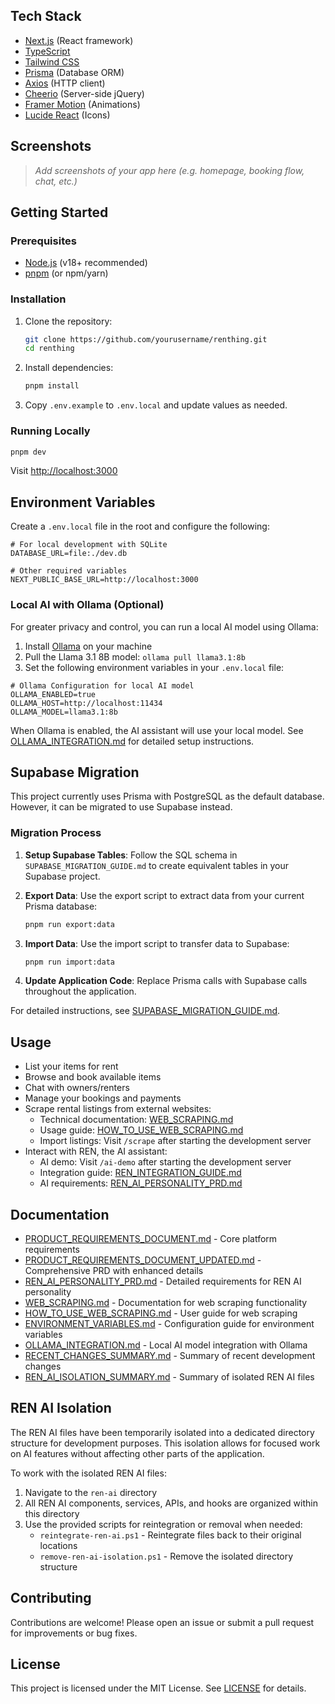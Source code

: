 ## Tech Stack

- [Next.js](https://nextjs.org/) (React framework)
- [TypeScript](https://www.typescriptlang.org/)
- [Tailwind CSS](https://tailwindcss.com/)
- [Prisma](https://www.prisma.io/) (Database ORM)
- [Axios](https://axios-http.com/) (HTTP client)
- [Cheerio](https://cheerio.js.org/) (Server-side jQuery)
- [Framer Motion](https://www.framer.com/motion/) (Animations)
- [Lucide React](https://lucide.dev/) (Icons)

## Screenshots

> _Add screenshots of your app here (e.g. homepage, booking flow, chat, etc.)_

## Getting Started

### Prerequisites

- [Node.js](https://nodejs.org/) (v18+ recommended)
- [pnpm](https://pnpm.io/) (or npm/yarn)

### Installation

1. Clone the repository:
	```sh
	git clone https://github.com/yourusername/renthing.git
	cd renthing
	```
2. Install dependencies:
	```sh
	pnpm install
	```
3. Copy `.env.example` to `.env.local` and update values as needed.

### Running Locally

```sh
pnpm dev
```
Visit [http://localhost:3000](http://localhost:3000)

## Environment Variables

Create a `.env.local` file in the root and configure the following:

```env
# For local development with SQLite
DATABASE_URL=file:./dev.db

# Other required variables
NEXT_PUBLIC_BASE_URL=http://localhost:3000
```

### Local AI with Ollama (Optional)

For greater privacy and control, you can run a local AI model using Ollama:

1. Install [Ollama](https://ollama.com/) on your machine
2. Pull the Llama 3.1 8B model: `ollama pull llama3.1:8b`
3. Set the following environment variables in your `.env.local` file:

```env
# Ollama Configuration for local AI model
OLLAMA_ENABLED=true
OLLAMA_HOST=http://localhost:11434
OLLAMA_MODEL=llama3.1:8b
```

When Ollama is enabled, the AI assistant will use your local model. See [OLLAMA_INTEGRATION.md](OLLAMA_INTEGRATION.md) for detailed setup instructions.

## Supabase Migration

This project currently uses Prisma with PostgreSQL as the default database. However, it can be migrated to use Supabase instead.

### Migration Process

1. **Setup Supabase Tables**: Follow the SQL schema in `SUPABASE_MIGRATION_GUIDE.md` to create equivalent tables in your Supabase project.

2. **Export Data**: Use the export script to extract data from your current Prisma database:
   ```bash
   pnpm run export:data
   ```

3. **Import Data**: Use the import script to transfer data to Supabase:
   ```bash
   pnpm run import:data
   ```

4. **Update Application Code**: Replace Prisma calls with Supabase calls throughout the application.

For detailed instructions, see [SUPABASE_MIGRATION_GUIDE.md](SUPABASE_MIGRATION_GUIDE.md).

## Usage

- List your items for rent
- Browse and book available items
- Chat with owners/renters
- Manage your bookings and payments
- Scrape rental listings from external websites:
  - Technical documentation: [WEB_SCRAPING.md](WEB_SCRAPING.md)
  - Usage guide: [HOW_TO_USE_WEB_SCRAPING.md](HOW_TO_USE_WEB_SCRAPING.md)
  - Import listings: Visit `/scrape` after starting the development server
- Interact with REN, the AI assistant:
  - AI demo: Visit `/ai-demo` after starting the development server
  - Integration guide: [REN_INTEGRATION_GUIDE.md](REN_INTEGRATION_GUIDE.md)
  - AI requirements: [REN_AI_PERSONALITY_PRD.md](REN_AI_PERSONALITY_PRD.md)

## Documentation

- [PRODUCT_REQUIREMENTS_DOCUMENT.md](PRODUCT_REQUIREMENTS_DOCUMENT.md) - Core platform requirements
- [PRODUCT_REQUIREMENTS_DOCUMENT_UPDATED.md](PRODUCT_REQUIREMENTS_DOCUMENT_UPDATED.md) - Comprehensive PRD with enhanced details
- [REN_AI_PERSONALITY_PRD.md](REN_AI_PERSONALITY_PRD.md) - Detailed requirements for REN AI personality
- [WEB_SCRAPING.md](WEB_SCRAPING.md) - Documentation for web scraping functionality
- [HOW_TO_USE_WEB_SCRAPING.md](HOW_TO_USE_WEB_SCRAPING.md) - User guide for web scraping
- [ENVIRONMENT_VARIABLES.md](ENVIRONMENT_VARIABLES.md) - Configuration guide for environment variables
- [OLLAMA_INTEGRATION.md](OLLAMA_INTEGRATION.md) - Local AI model integration with Ollama
- [RECENT_CHANGES_SUMMARY.md](RECENT_CHANGES_SUMMARY.md) - Summary of recent development changes
- [REN_AI_ISOLATION_SUMMARY.md](REN_AI_ISOLATION_SUMMARY.md) - Summary of isolated REN AI files

## REN AI Isolation

The REN AI files have been temporarily isolated into a dedicated directory structure for development purposes. 
This isolation allows for focused work on AI features without affecting other parts of the application.

To work with the isolated REN AI files:
1. Navigate to the `ren-ai` directory
2. All REN AI components, services, APIs, and hooks are organized within this directory
3. Use the provided scripts for reintegration or removal when needed:
   - `reintegrate-ren-ai.ps1` - Reintegrate files back to their original locations
   - `remove-ren-ai-isolation.ps1` - Remove the isolated directory structure

## Contributing

Contributions are welcome! Please open an issue or submit a pull request for improvements or bug fixes.

## License

This project is licensed under the MIT License. See [LICENSE](LICENSE) for details.
